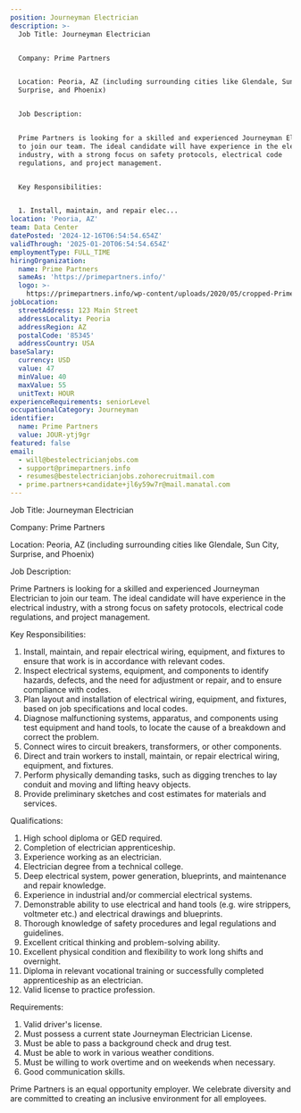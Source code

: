```yaml
---
position: Journeyman Electrician
description: >-
  Job Title: Journeyman Electrician


  Company: Prime Partners


  Location: Peoria, AZ (including surrounding cities like Glendale, Sun City,
  Surprise, and Phoenix)


  Job Description:


  Prime Partners is looking for a skilled and experienced Journeyman Electrician
  to join our team. The ideal candidate will have experience in the electrical
  industry, with a strong focus on safety protocols, electrical code
  regulations, and project management. 


  Key Responsibilities:


  1. Install, maintain, and repair elec...
location: 'Peoria, AZ'
team: Data Center
datePosted: '2024-12-16T06:54:54.654Z'
validThrough: '2025-01-20T06:54:54.654Z'
employmentType: FULL_TIME
hiringOrganization:
  name: Prime Partners
  sameAs: 'https://primepartners.info/'
  logo: >-
    https://primepartners.info/wp-content/uploads/2020/05/cropped-Prime-Partners-Logo-NO-BG-1-1.png
jobLocation:
  streetAddress: 123 Main Street
  addressLocality: Peoria
  addressRegion: AZ
  postalCode: '85345'
  addressCountry: USA
baseSalary:
  currency: USD
  value: 47
  minValue: 40
  maxValue: 55
  unitText: HOUR
experienceRequirements: seniorLevel
occupationalCategory: Journeyman
identifier:
  name: Prime Partners
  value: JOUR-ytj9gr
featured: false
email:
  - will@bestelectricianjobs.com
  - support@primepartners.info
  - resumes@bestelectricianjobs.zohorecruitmail.com
  - prime.partners+candidate+jl6y59w7r@mail.manatal.com
---
```




Job Title: Journeyman Electrician

Company: Prime Partners

Location: Peoria, AZ (including surrounding cities like Glendale, Sun City, Surprise, and Phoenix)

Job Description:

Prime Partners is looking for a skilled and experienced Journeyman Electrician to join our team. The ideal candidate will have experience in the electrical industry, with a strong focus on safety protocols, electrical code regulations, and project management. 

Key Responsibilities:

1. Install, maintain, and repair electrical wiring, equipment, and fixtures to ensure that work is in accordance with relevant codes.
2. Inspect electrical systems, equipment, and components to identify hazards, defects, and the need for adjustment or repair, and to ensure compliance with codes.
3. Plan layout and installation of electrical wiring, equipment, and fixtures, based on job specifications and local codes.
4. Diagnose malfunctioning systems, apparatus, and components using test equipment and hand tools, to locate the cause of a breakdown and correct the problem.
5. Connect wires to circuit breakers, transformers, or other components.
6. Direct and train workers to install, maintain, or repair electrical wiring, equipment, and fixtures.
7. Perform physically demanding tasks, such as digging trenches to lay conduit and moving and lifting heavy objects.
8. Provide preliminary sketches and cost estimates for materials and services.

Qualifications:

1. High school diploma or GED required.
2. Completion of electrician apprenticeship.
3. Experience working as an electrician.
4. Electrician degree from a technical college.
5. Deep electrical system, power generation, blueprints, and maintenance and repair knowledge.
6. Experience in industrial and/or commercial electrical systems.
7. Demonstrable ability to use electrical and hand tools (e.g. wire strippers, voltmeter etc.) and electrical drawings and blueprints.
8. Thorough knowledge of safety procedures and legal regulations and guidelines.
9. Excellent critical thinking and problem-solving ability.
10. Excellent physical condition and flexibility to work long shifts and overnight.
11. Diploma in relevant vocational training or successfully completed apprenticeship as an electrician.
12. Valid license to practice profession.

Requirements:

1. Valid driver's license.
2. Must possess a current state Journeyman Electrician License.
3. Must be able to pass a background check and drug test.
4. Must be able to work in various weather conditions.
5. Must be willing to work overtime and on weekends when necessary.
6. Good communication skills.

Prime Partners is an equal opportunity employer. We celebrate diversity and are committed to creating an inclusive environment for all employees.
